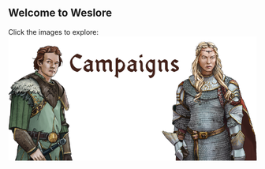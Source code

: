 ## Welcome to Weslore
Click the images to explore:
[!["Open Campaign lores"](data/campaigns/Campaigns.png?raw=true "View Campaign lores")](data/campaigns/CAMPAIGNS.md)
